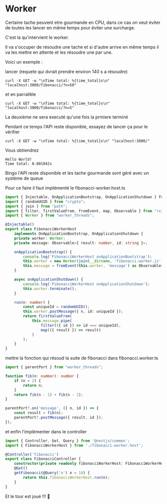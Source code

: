 # Worker

Certaine tache peuvent etre gourmande en CPU, dans ce cas on veut éviter de toutes les lancer en même temps pour éviter une surcharge.

C'est la qu'intervient le worker.

Il va s'occuper de résoudre une tache et si d'autre arrive en même temps il va les mettre en attente et les résoudre une par une.

Voici un exemple :

lancer (requete qui dvrait prendre environ 140 s a résoudre)
```shell
curl -X GET -w "\nTime total: %{time_total}s\n" "localhost:3000/fibonacci/?n=50"
```

et en parrallèle 
```shell
curl -X GET -w "\nTime total: %{time_total}s\n" "localhost:3000/fibonacci/?n=5"
```

La deuxième ne sera executé qu'une fois la prmiere terminé

Pendant ce temps l'API reste disponible, essayez de lancer ça pour le vérifier 
```shell
curl -X GET -w "\nTime total: %{time_total}s\n" "localhost:3000/"
```

Vous obtiendrez
```text
Hello World!
Time total: 0.001042s
```

Bingo l'API reste disponible et les tache gourmande sont géré avec un système de queue


Pour ce faire il faut implémenté le fibonacci-worker.host.ts
```ts
import { Injectable, OnApplicationBootstrap, OnApplicationShutdown } from "@nestjs/common";
import { randomUUID } from "crypto";
import { join } from "path";
import { filter, firstValueFrom, fromEvent, map, Observable } from "rxjs";
import { Worker } from "worker_threads";

@Injectable()
export class FibonacciWorkerHost
    implements OnApplicationBootstrap, OnApplicationShutdown {
    private worker: Worker;
    private message: Observable<{ result: number, id: string }>;

    onApplicationBootstrap() {
        console.log('FibonacciWorkerHost onApplicationBootstrap');
        this.worker = new Worker(join(__dirname, 'fibonacci.worker.js'));
        this.message = fromEvent(this.worker, 'message') as Observable<{ result: number, id: string }>;
    }

    async onApplicationShutdown() {
        console.log('FibonacciWorkerHost onApplicationShutdown');
        this.worker.terminate();
    }

    run(n: number) {
        const uniqueId = randomUUID();
        this.worker.postMessage({ n, id: uniqueId });
        return firstValueFrom(
            this.message.pipe(
                filter(({ id }) => id === uniqueId),
                map(({ result }) => result)
            )
        );
    }
}
```

mettre la fonction qui résoud la suite de fibonacci dans fibonacci.worker.ts
```ts
import { parentPort } from "worker_threads";

function fib(n: number): number {
    if (n < 2) {
        return n;
    }
    return fib(n - 1) + fib(n - 2);
}

parentPort?.on('message', ({ n, id }) => {
    const result = fib(n);
    parentPort?.postMessage({ result, id });
});
```

et enfin l'implémenter dans le controller
```ts
import { Controller, Get, Query } from '@nestjs/common';
import { FibonacciWorkerHost } from './fibonacci-worker.host';

@Controller('fibonacci')
export class FibonacciController {
    constructor(private readonly fibonacciWorkerHost: FibonacciWorkerHost) { }
    @Get()
    getFibonacci(@Query('n') n = 10) {
        return this.fibonacciWorkerHost.run(n);
    }
}
```

Et le tour est joué !!! 🎉